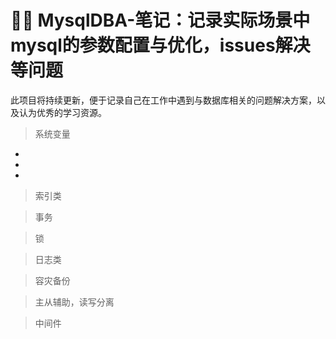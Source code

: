 # 💂‍♂️ MysqlDBA-笔记：记录实际场景中mysql的参数配置与优化，issues解决等问题
此项目将持续更新，便于记录自己在工作中遇到与数据库相关的问题解决方案，以及认为优秀的学习资源。

> 系统变量
+ 
+
+
> 索引类

> 事务

> 锁

> 日志类

> 容灾备份

> 主从辅助，读写分离

> 中间件





